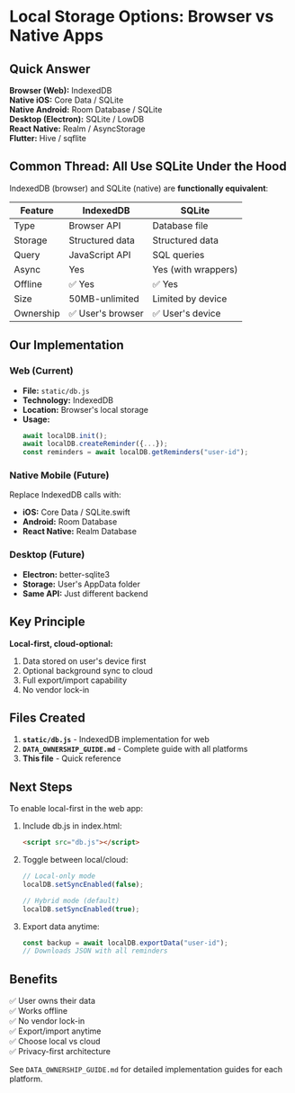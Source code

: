 # Local Storage Options: Browser vs Native Apps

## Quick Answer

**Browser (Web):** IndexedDB  
**Native iOS:** Core Data / SQLite  
**Native Android:** Room Database / SQLite  
**Desktop (Electron):** SQLite / LowDB  
**React Native:** Realm / AsyncStorage  
**Flutter:** Hive / sqflite  

## Common Thread: All Use SQLite Under the Hood

IndexedDB (browser) and SQLite (native) are **functionally equivalent**:

| Feature | IndexedDB | SQLite |
|---------|-----------|--------|
| Type | Browser API | Database file |
| Storage | Structured data | Structured data |
| Query | JavaScript API | SQL queries |
| Async | Yes | Yes (with wrappers) |
| Offline | ✅ Yes | ✅ Yes |
| Size | 50MB-unlimited | Limited by device |
| Ownership | ✅ User's browser | ✅ User's device |

## Our Implementation

### Web (Current)
- **File:** `static/db.js`
- **Technology:** IndexedDB
- **Location:** Browser's local storage
- **Usage:**
  ```javascript
  await localDB.init();
  await localDB.createReminder({...});
  const reminders = await localDB.getReminders("user-id");
  ```

### Native Mobile (Future)
Replace IndexedDB calls with:
- **iOS:** Core Data / SQLite.swift
- **Android:** Room Database
- **React Native:** Realm Database

### Desktop (Future)
- **Electron:** better-sqlite3
- **Storage:** User's AppData folder
- **Same API:** Just different backend

## Key Principle

**Local-first, cloud-optional:**
1. Data stored on user's device first
2. Optional background sync to cloud
3. Full export/import capability
4. No vendor lock-in

## Files Created

1. **`static/db.js`** - IndexedDB implementation for web
2. **`DATA_OWNERSHIP_GUIDE.md`** - Complete guide with all platforms
3. **This file** - Quick reference

## Next Steps

To enable local-first in the web app:

1. Include db.js in index.html:
   ```html
   <script src="db.js"></script>
   ```

2. Toggle between local/cloud:
   ```javascript
   // Local-only mode
   localDB.setSyncEnabled(false);
   
   // Hybrid mode (default)
   localDB.setSyncEnabled(true);
   ```

3. Export data anytime:
   ```javascript
   const backup = await localDB.exportData("user-id");
   // Downloads JSON with all reminders
   ```

## Benefits

✅ User owns their data  
✅ Works offline  
✅ No vendor lock-in  
✅ Export/import anytime  
✅ Choose local vs cloud  
✅ Privacy-first architecture  

See `DATA_OWNERSHIP_GUIDE.md` for detailed implementation guides for each platform.
